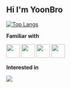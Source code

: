 ## Hi I'm YoonBro

[![Top Langs](https://github-readme-stats.vercel.app/api/top-langs/?username=yoonB-dev&layout=compact)](https://github.com/anuraghazra/github-readme-stats) 
</div>

**Familiar with**

<a href="https://unity.com/kr/"><img src="https://img.shields.io/badge/unity-000000?style=for-the-badge&logo=unity&logoColor=#FFFFFF" height="36"/></a>
<a href="https://www.unrealengine.com/ko/unreal-engine-5"><img src="https://img.shields.io/badge/unreal-000000?style=for-the-badge&logo=unrealengine&logoColor=#0E1128" height="36"/></a>
<a href="https://www.unrealengine.com/ko/unreal-engine-5"><img src="https://img.shields.io/badge/Java-000000?style=for-the-badge&logo=java&logoColor=#0E1128" height="36"/></a>
<a href="https://www.unrealengine.com/ko/unreal-engine-5"><img src="https://img.shields.io/badge/python-000000?style=for-the-badge&logo=python&logoColor=#0E1128" height="36"/></a>

**Interested in**

<img src="https://github-readme-stats.vercel.app/api?username=yoonB-dev&show_icons=true"/>
